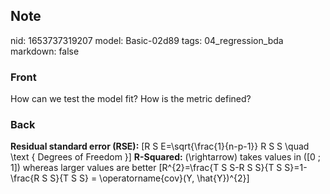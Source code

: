 ## Note
nid: 1653737319207
model: Basic-02d89
tags: 04_regression_bda
markdown: false

### Front
How can we test the model fit? How is the metric defined?

### Back
<b>Residual standard error (RSE):</b> \[R S
E=\sqrt{\frac{1}{n-p-1}} R S S \quad \text { Degrees of Freedom }\]
<b>R-Squared:</b> \(\rightarrow\) takes values in \([0 ; 1]\)
whereas larger values are better \[R^{2}=\frac{T S S-R S S}{T S
S}=1-\frac{R S S}{T S S} = \operatorname{cov}(Y, \hat{Y})^{2}\]
